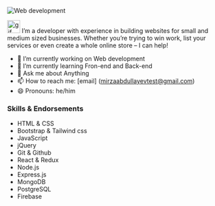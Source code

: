 ![Web development](https://user-images.githubusercontent.com/99081177/154680447-9552a99b-90be-4b53-99d6-fd810d1f60e4.jpg)

<img src="https://user-images.githubusercontent.com/99081177/154681249-5fc285a4-8c81-4998-b157-d96f46d57028.gif" alt="gif" width="30"> I’m a developer with experience in building websites for small and medium sized businesses. Whether you’re trying to win work, list your services or even create a whole online store – I can help!

- 🔭 I’m currently working on Web development
- 🌱 I’m currently learning Fron-end and Back-end
- 💬 Ask me about Anything
- 📫 How to reach me: [email] (mirzaabdullayevtest@gmail.com)
- 😄 Pronouns: he/him

### Skills & Endorsements

<ul>
  <li>HTML & CSS</li>
  <li>Bootstrap & Tailwind css</li>
  <li>JavaScript</li>
  <li>jQuery</li>
  <li>Git & Github</li>
  <li>React & Redux</li>
  <li>Node.js</li>
  <li>Express.js</li>
  <li>MongoDB</li>
  <li>PostgreSQL</li>
  <li>Firebase</li>
</ul>
